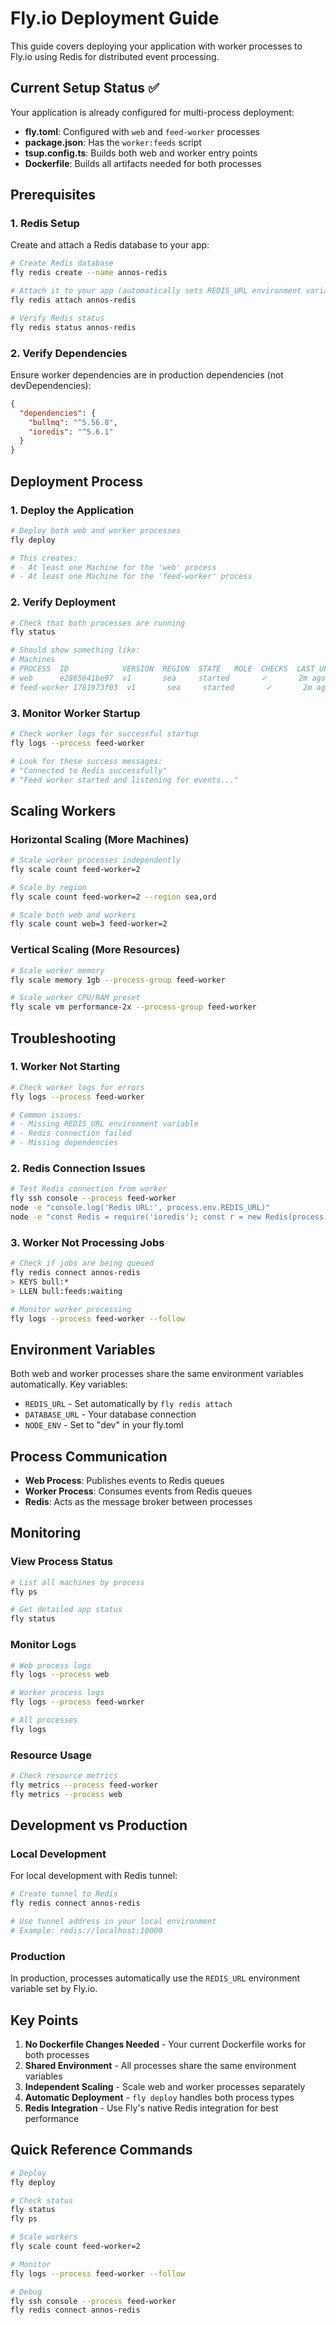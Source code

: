 # Fly.io Deployment Guide

This guide covers deploying your application with worker processes to Fly.io using Redis for distributed event processing.

## Current Setup Status ✅

Your application is already configured for multi-process deployment:

- **fly.toml**: Configured with `web` and `feed-worker` processes
- **package.json**: Has the `worker:feeds` script
- **tsup.config.ts**: Builds both web and worker entry points
- **Dockerfile**: Builds all artifacts needed for both processes

## Prerequisites

### 1. Redis Setup

Create and attach a Redis database to your app:

```bash
# Create Redis database
fly redis create --name annos-redis

# Attach it to your app (automatically sets REDIS_URL environment variable)
fly redis attach annos-redis

# Verify Redis status
fly redis status annos-redis
```

### 2. Verify Dependencies

Ensure worker dependencies are in production dependencies (not devDependencies):

```json
{
  "dependencies": {
    "bullmq": "^5.56.8",
    "ioredis": "^5.6.1"
  }
}
```

## Deployment Process

### 1. Deploy the Application

```bash
# Deploy both web and worker processes
fly deploy

# This creates:
# - At least one Machine for the 'web' process
# - At least one Machine for the 'feed-worker' process
```

### 2. Verify Deployment

```bash
# Check that both processes are running
fly status

# Should show something like:
# Machines
# PROCESS  ID            VERSION  REGION  STATE   ROLE  CHECKS  LAST UPDATED
# web      e2865641be97  v1       sea     started       ✓       2m ago
# feed-worker 1781973f03  v1       sea     started       ✓       2m ago
```

### 3. Monitor Worker Startup

```bash
# Check worker logs for successful startup
fly logs --process feed-worker

# Look for these success messages:
# "Connected to Redis successfully"
# "Feed worker started and listening for events..."
```

## Scaling Workers

### Horizontal Scaling (More Machines)

```bash
# Scale worker processes independently
fly scale count feed-worker=2

# Scale by region
fly scale count feed-worker=2 --region sea,ord

# Scale both web and workers
fly scale count web=3 feed-worker=2
```

### Vertical Scaling (More Resources)

```bash
# Scale worker memory
fly scale memory 1gb --process-group feed-worker

# Scale worker CPU/RAM preset
fly scale vm performance-2x --process-group feed-worker
```

## Troubleshooting

### 1. Worker Not Starting

```bash
# Check worker logs for errors
fly logs --process feed-worker

# Common issues:
# - Missing REDIS_URL environment variable
# - Redis connection failed
# - Missing dependencies
```

### 2. Redis Connection Issues

```bash
# Test Redis connection from worker
fly ssh console --process feed-worker
node -e "console.log('Redis URL:', process.env.REDIS_URL)"
node -e "const Redis = require('ioredis'); const r = new Redis(process.env.REDIS_URL); r.ping().then(console.log)"
```

### 3. Worker Not Processing Jobs

```bash
# Check if jobs are being queued
fly redis connect annos-redis
> KEYS bull:*
> LLEN bull:feeds:waiting

# Monitor worker processing
fly logs --process feed-worker --follow
```

## Environment Variables

Both web and worker processes share the same environment variables automatically. Key variables:

- `REDIS_URL` - Set automatically by `fly redis attach`
- `DATABASE_URL` - Your database connection
- `NODE_ENV` - Set to "dev" in your fly.toml

## Process Communication

- **Web Process**: Publishes events to Redis queues
- **Worker Process**: Consumes events from Redis queues
- **Redis**: Acts as the message broker between processes

## Monitoring

### View Process Status

```bash
# List all machines by process
fly ps

# Get detailed app status
fly status
```

### Monitor Logs

```bash
# Web process logs
fly logs --process web

# Worker process logs
fly logs --process feed-worker

# All processes
fly logs
```

### Resource Usage

```bash
# Check resource metrics
fly metrics --process feed-worker
fly metrics --process web
```

## Development vs Production

### Local Development

For local development with Redis tunnel:

```bash
# Create tunnel to Redis
fly redis connect annos-redis

# Use tunnel address in your local environment
# Example: redis://localhost:10000
```

### Production

In production, processes automatically use the `REDIS_URL` environment variable set by Fly.io.

## Key Points

1. **No Dockerfile Changes Needed** - Your current Dockerfile works for both processes
2. **Shared Environment** - All processes share the same environment variables
3. **Independent Scaling** - Scale web and worker processes separately
4. **Automatic Deployment** - `fly deploy` handles both process types
5. **Redis Integration** - Use Fly's native Redis integration for best performance

## Quick Reference Commands

```bash
# Deploy
fly deploy

# Check status
fly status
fly ps

# Scale workers
fly scale count feed-worker=2

# Monitor
fly logs --process feed-worker --follow

# Debug
fly ssh console --process feed-worker
fly redis connect annos-redis
```
